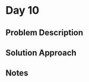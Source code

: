 # Day 10

## Problem Description

<!-- Add problem description here -->

## Solution Approach

<!-- Add your solution approach here -->

## Notes

<!-- Add any additional notes here -->

